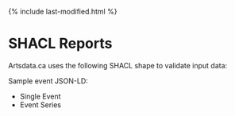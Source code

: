 {% include last-modified.html %}

SHACL Reports
=============

Artsdata.ca uses the following SHACL shape to validate input data:


Sample event JSON-LD:
* Single Event
* Event Series


